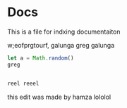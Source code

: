 # Docs

This is a file for indxing documentaiton

w;eofprgtourf,
galunga greg galunga

```javascript
let a = Math.random()
greg


reel reeel
```

this edit was made by hamza lololol
